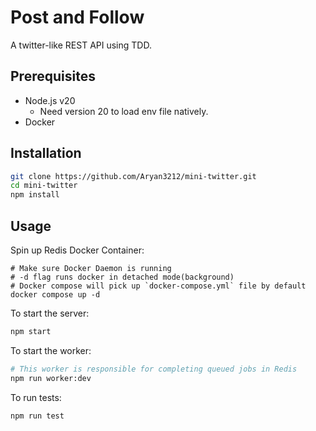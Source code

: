 # Post and Follow

A twitter-like REST API using TDD.

## Prerequisites
- Node.js v20
  - Need version 20 to load env file natively.
- Docker

## Installation
```sh
git clone https://github.com/Aryan3212/mini-twitter.git
cd mini-twitter
npm install
```
## Usage

Spin up Redis Docker Container:
```
# Make sure Docker Daemon is running
# -d flag runs docker in detached mode(background)
# Docker compose will pick up `docker-compose.yml` file by default
docker compose up -d
```

To start the server:
```sh
npm start
```

To start the worker:
```sh
# This worker is responsible for completing queued jobs in Redis
npm run worker:dev
```
To run tests: 
```sh
npm run test
```

